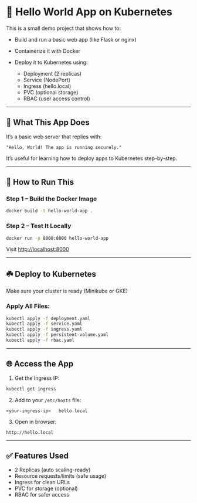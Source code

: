 # 👋 Hello World App on Kubernetes

This is a small demo project that shows how to:

* Build and run a basic web app (like Flask or nginx)
* Containerize it with Docker
* Deploy it to Kubernetes using:

  * Deployment (2 replicas)
  * Service (NodePort)
  * Ingress (hello.local)
  * PVC (optional storage)
  * RBAC (user access control)

---

## 🚀 What This App Does

It’s a basic web server that replies with:

```
"Hello, World! The app is running securely."
```

It’s useful for learning how to deploy apps to Kubernetes step-by-step.

---

## 💪 How to Run This

### Step 1 – Build the Docker Image

```bash
docker build -t hello-world-app .
```

### Step 2 – Test It Locally

```bash
docker run -p 8000:8000 hello-world-app
```

Visit [http://localhost:8000](http://localhost:8000)

---

## ☘️ Deploy to Kubernetes

Make sure your cluster is ready (Minikube or GKE)

### Apply All Files:

```bash
kubectl apply -f deployment.yaml
kubectl apply -f service.yaml
kubectl apply -f ingress.yaml
kubectl apply -f persistent-volume.yaml
kubectl apply -f rbac.yaml
```

---

## 🌐 Access the App

1. Get the Ingress IP:

```bash
kubectl get ingress
```

2. Add to your `/etc/hosts` file:

```
<your-ingress-ip>   hello.local
```

3. Open in browser:

```
http://hello.local
```

---

## ✅ Features Used

* 2 Replicas (auto scaling-ready)
* Resource requests/limits (safe usage)
* Ingress for clean URLs
* PVC for storage (optional)
* RBAC for safer access

